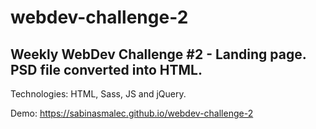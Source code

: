 # webdev-challenge-2

## Weekly WebDev Challenge #2 - Landing page. PSD file converted into HTML. 

Technologies: HTML, Sass, JS and jQuery.

Demo: https://sabinasmalec.github.io/webdev-challenge-2
